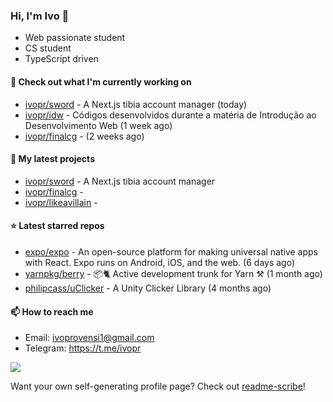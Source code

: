 ### Hi, I'm Ivo 👋

* Web passionate student
* CS student
* TypeScript driven

#### 👷 Check out what I'm currently working on

- [ivopr/sword](https://github.com/ivopr/sword) - A Next.js tibia account manager (today)
- [ivopr/idw](https://github.com/ivopr/idw) - Códigos desenvolvidos durante a matéria de Introdução ao Desenvolvimento Web (1 week ago)
- [ivopr/finalcg](https://github.com/ivopr/finalcg) -  (2 weeks ago)

#### 🌱 My latest projects

- [ivopr/sword](https://github.com/ivopr/sword) - A Next.js tibia account manager
- [ivopr/finalcg](https://github.com/ivopr/finalcg) - 
- [ivopr/likeavillain](https://github.com/ivopr/likeavillain) - 

#### ⭐️ Latest starred repos

- [expo/expo](https://github.com/expo/expo) - An open-source platform for making universal native apps with React. Expo runs on Android, iOS, and the web. (6 days ago)
- [yarnpkg/berry](https://github.com/yarnpkg/berry) - 📦🐈 Active development trunk for Yarn ⚒ (1 month ago)
- [philipcass/uClicker](https://github.com/philipcass/uClicker) - A Unity Clicker Library (4 months ago)

#### 📫 How to reach me

- Email: [ivoprovensi1@gmail.com](mailto://ivoprovensi1@gmail.com)
- Telegram: https://t.me/ivopr

![](https://github-readme-stats.vercel.app/api/top-langs/?username=ivopr&layout=compact&theme=react)

Want your own self-generating profile page? Check out [readme-scribe](https://github.com/muesli/readme-scribe)!
